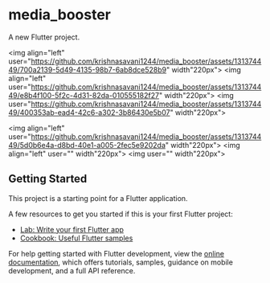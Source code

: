 # media_booster

A new Flutter project.

<img align="left" user="https://github.com/krishnasavani1244/media_booster/assets/131374449/700a2139-5d49-4135-98b7-6ab8dce528b9" width"220px">
<img align="left" user="https://github.com/krishnasavani1244/media_booster/assets/131374449/e8b4f100-5f2c-4d31-82da-010555182f27" width"220px">
<img user="https://github.com/krishnasavani1244/media_booster/assets/131374449/400353ab-ead4-42c6-a302-3b86430e5b07" width"220px">

<img align="left" user="https://github.com/krishnasavani1244/media_booster/assets/131374449/5d0b6e4a-d8bd-40e1-a005-2fec5e9202da" width"220px">
<img align="left" user="" width"220px">
<img user="" width"220px">

## Getting Started

This project is a starting point for a Flutter application.

A few resources to get you started if this is your first Flutter project:

- [Lab: Write your first Flutter app](https://docs.flutter.dev/get-started/codelab)
- [Cookbook: Useful Flutter samples](https://docs.flutter.dev/cookbook)

For help getting started with Flutter development, view the
[online documentation](https://docs.flutter.dev/), which offers tutorials,
samples, guidance on mobile development, and a full API reference.
